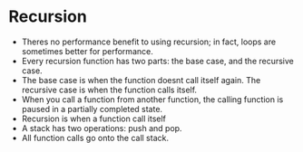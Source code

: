# Recursion

- Theres no performance benefit to using recursion; in fact, loops are sometimes better for performance.
- Every recursion function has two parts: the base case, and the recursive case.
- The base case is when the function doesnt call itself again. The recursive case is when the function calls itself.
- When you call a function from another function, the calling function is paused in a partially completed state.
- Recursion is when a function call itself
- A stack has two operations: push and pop.
- All function calls go onto the call stack.